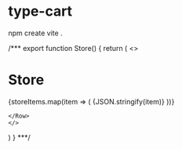 # type-cart

npm create vite .


/***
export function Store() {
  return (
    <>
    <h1>Store</h1>
    <Row md={2} xs={1} lg={3} className="g-3">
      {storeItems.map(item => (
        <Col>{JSON.stringify(item)}</Col>
      ))}
      
    </Row>
    </>
  )
}
***/
